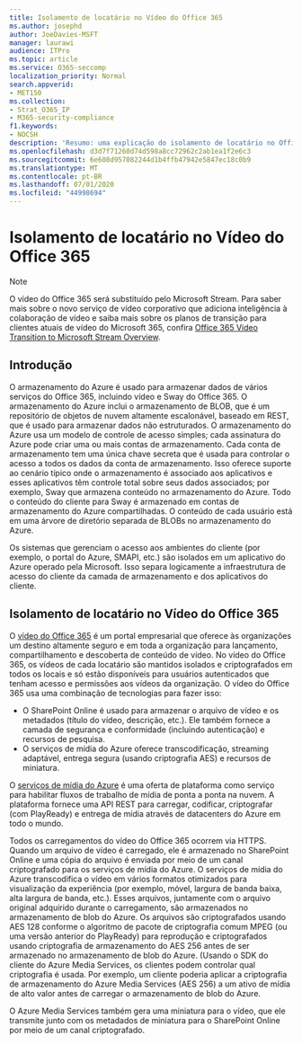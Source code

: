 ```yaml
---
title: Isolamento de locatário no Vídeo do Office 365
ms.author: josephd
author: JoeDavies-MSFT
manager: laurawi
audience: ITPro
ms.topic: article
ms.service: O365-seccomp
localization_priority: Normal
search.appverid:
- MET150
ms.collection:
- Strat_O365_IP
- M365-security-compliance
f1.keywords:
- NOCSH
description: 'Resumo: uma explicação do isolamento de locatário no Office 365 video.'
ms.openlocfilehash: d3d7f71260d74d598a8cc72962c2ab1ea1f2e6c3
ms.sourcegitcommit: 6e608d957082244d1b4ffb47942e5847ec18c0b9
ms.translationtype: MT
ms.contentlocale: pt-BR
ms.lasthandoff: 07/01/2020
ms.locfileid: "44998694"
---
```

# <a name="tenant-isolation-in-office-365-video"></a>Isolamento de locatário no Vídeo do Office 365

> [!NOTE]
> O vídeo do Office 365 será substituído pelo Microsoft Stream. Para saber mais sobre o novo serviço de vídeo corporativo que adiciona inteligência à colaboração de vídeo e saiba mais sobre os planos de transição para clientes atuais de vídeo do Microsoft 365, confira [Office 365 Video Transition to Microsoft Stream Overview](https://docs.microsoft.com/stream/migrate-from-office-365).

## <a name="introduction"></a>Introdução

O armazenamento do Azure é usado para armazenar dados de vários serviços do Office 365, incluindo vídeo e Sway do Office 365. O armazenamento do Azure inclui o armazenamento de BLOB, que é um repositório de objetos de nuvem altamente escalonável, baseado em REST, que é usado para armazenar dados não estruturados. O armazenamento do Azure usa um modelo de controle de acesso simples; cada assinatura do Azure pode criar uma ou mais contas de armazenamento. Cada conta de armazenamento tem uma única chave secreta que é usada para controlar o acesso a todos os dados da conta de armazenamento. Isso oferece suporte ao cenário típico onde o armazenamento é associado aos aplicativos e esses aplicativos têm controle total sobre seus dados associados; por exemplo, Sway que armazena conteúdo no armazenamento do Azure. Todo o conteúdo do cliente para Sway é armazenado em contas de armazenamento do Azure compartilhadas. O conteúdo de cada usuário está em uma árvore de diretório separada de BLOBs no armazenamento do Azure.

Os sistemas que gerenciam o acesso aos ambientes do cliente (por exemplo, o portal do Azure, SMAPI, etc.) são isolados em um aplicativo do Azure operado pela Microsoft. Isso separa logicamente a infraestrutura de acesso do cliente da camada de armazenamento e dos aplicativos do cliente.

## <a name="tenant-isolation-in-office-365-video"></a>Isolamento de locatário no Vídeo do Office 365

O [vídeo do Office 365](https://support.office.com/article/Meet-Office-365-Video-ca1cc1a9-a615-46e1-b6a3-40dbd99939a6) é um portal empresarial que oferece às organizações um destino altamente seguro e em toda a organização para lançamento, compartilhamento e descoberta de conteúdo de vídeo. No vídeo do Office 365, os vídeos de cada locatário são mantidos isolados e criptografados em todos os locais e só estão disponíveis para usuários autenticados que tenham acesso e permissões aos vídeos da organização. O vídeo do Office 365 usa uma combinação de tecnologias para fazer isso:

- O SharePoint Online é usado para armazenar o arquivo de vídeo e os metadados (título do vídeo, descrição, etc.). Ele também fornece a camada de segurança e conformidade (incluindo autenticação) e recursos de pesquisa.
- O serviços de mídia do Azure oferece transcodificação, streaming adaptável, entrega segura (usando criptografia AES) e recursos de miniatura.

O [serviços de mídia do Azure](https://azure.microsoft.com/services/media-services/) é uma oferta de plataforma como serviço para habilitar fluxos de trabalho de mídia de ponta a ponta na nuvem. A plataforma fornece uma API REST para carregar, codificar, criptografar (com PlayReady) e entrega de mídia através de datacenters do Azure em todo o mundo.

Todos os carregamentos do vídeo do Office 365 ocorrem via HTTPS. Quando um arquivo de vídeo é carregado, ele é armazenado no SharePoint Online e uma cópia do arquivo é enviada por meio de um canal criptografado para os serviços de mídia do Azure. O serviços de mídia do Azure transcodifica o vídeo em vários formatos otimizados para visualização da experiência (por exemplo, móvel, largura de banda baixa, alta largura de banda, etc.). Esses arquivos, juntamente com o arquivo original adquirido durante o carregamento, são armazenados no armazenamento de blob do Azure. Os arquivos são criptografados usando AES 128 conforme o algoritmo de pacote de criptografia comum MPEG (ou uma versão anterior do PlayReady) para reprodução e criptografados usando criptografia de armazenamento do AES 256 antes de ser armazenado no armazenamento de blob do Azure. (Usando o SDK do cliente do Azure Media Services, os clientes podem controlar qual criptografia é usada. Por exemplo, um cliente poderia aplicar a criptografia de armazenamento do Azure Media Services (AES 256) a um ativo de mídia de alto valor antes de carregar o armazenamento de blob do Azure.

O Azure Media Services também gera uma miniatura para o vídeo, que ele transmite junto com os metadados de miniatura para o SharePoint Online por meio de um canal criptografado.
